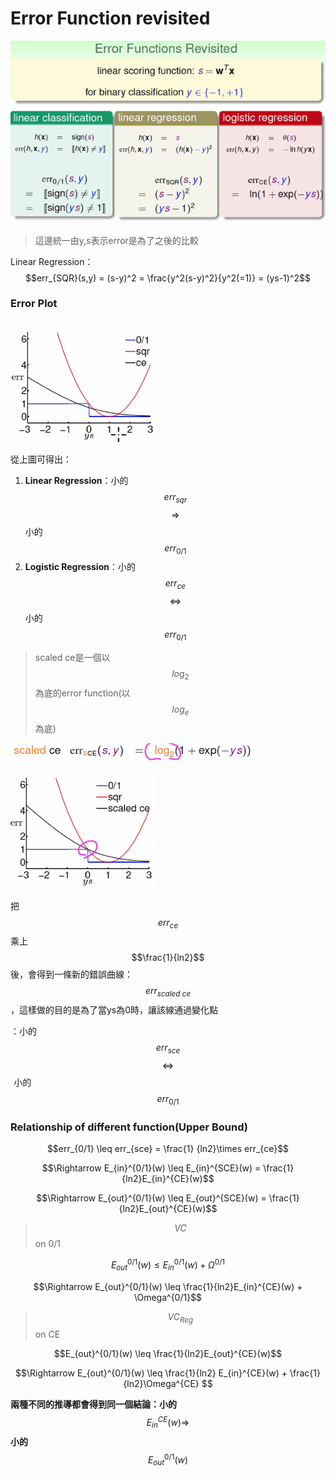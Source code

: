 # Error Function revisited

![](/assets/fchewcwhe9fwe213.png)

> 這邊統一由y,s表示error是為了之後的比較

Linear Regression：$$err_{SQR}(s,y) = (s-y)^2 = \frac{y^2(s-y)^2}{y^2(=1)} = (ys-1)^2$$

### Error Plot

![](/assets/fj3289fj39j2234324fffft.png)

從上圖可得出：

1. **Linear Regression**：小的$$err_{sqr}$$ $$\Rightarrow$$ 小的 $$err_{0/1}$$
2. **Logistic Regression**：小的$$err_{ce}$$ $$\Leftrightarrow$$ 小的 $$err_{0/1}$$

> scaled ce是一個以$$log_2$$為底的error function\(以$$log_{e}$$為底\)

![](/assets/xxmxwoi83894r1.png)

![](/assets/jasodj4309jf3042t.png)

把$$err_{ce}$$乘上$$\frac{1}{ln2}$$後，會得到一條新的錯誤曲線：$$err_{scaled\ ce}$$，這樣做的目的是為了當ys為0時，讓該線通過變化點

：小的$$err_{sce} $$ $$\Leftrightarrow$$  小的$$err_{0/1}$$

### Relationship of different function\(Upper Bound\)

$$err_{0/1} \leq err_{sce} = \frac{1} {ln2}\times 
 err_{ce}$$

$$\Rightarrow E_{in}^{0/1}(w) \leq E_{in}^{SCE}(w) = \frac{1}{ln2}E_{in}^{CE}(w)$$

$$\Rightarrow E_{out}^{0/1}(w) \leq E_{out}^{SCE}(w) = \frac{1}{ln2}E_{out}^{CE}(w)$$

> $$VC$$ on 0/1

$$E_{out}^{0/1}(w) \leq E_{in}^{0/1}(w) + \Omega^{0/1}$$

$$\Rightarrow E_{out}^{0/1}(w) \leq \frac{1}{ln2}E_{in}^{CE}(w) + \Omega^{0/1}$$

> $$VC_{Reg}$$ on CE

$$E_{out}^{0/1}(w) \leq \frac{1}{ln2}E_{out}^{CE}(w)$$

$$\Rightarrow E_{out}^{0/1}(w) \leq \frac{1}{ln2} E_{in}^{CE}(w) + 
 \frac{1}{ln2}\Omega^{CE} $$

**兩種不同的推導都會得到同一個結論：小的**$$$$$$E_{in}^{CE}(w) \Rightarrow$$$$$$**小的**$$E_{out}^{0/1}(w)$$

